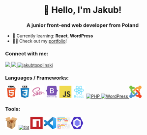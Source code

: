 <h1 align="center">👋 Hello, I'm Jakub!</h1>
<h3 align="center">A junior front-end web developer from Poland</h3>

- 🌱 Currently learning: **React**, **WordPress**
- 👨‍💻 Check out my [portfolio](https://kubikill.github.io/)!

### Connect with me:

<a href="mailto:topolinskijakub5@gmail.com" target="_blank">
  <img src="https://img.shields.io/badge/-e--mail-EA4335?logo=gmail&style=for-the-badge&logoColor=white&logoWidth=16" />
</a>
<a href="https://linkedin.com/in/jakub-topolinski">
  <img src="https://img.shields.io/badge/LinkedIn-0077B5?style=for-the-badge&logo=linkedin&logoColor=white" />
</a>
<a href="https://twitter.com/jakubtopolinski">
  <img src="https://img.shields.io/twitter/follow/jakubtopolinski?color=1DA1F2&logo=twitter&style=for-the-badge" alt="jakubtopolinski" />
</a>

### Languages / Frameworks:

<a href="https://www.w3.org/html/" target="_blank"><img src="https://raw.githubusercontent.com/devicons/devicon/master/icons/html5/html5-original-wordmark.svg" alt="HTML5" width="40" height="40"/></a>
<a href="https://www.w3schools.com/css/" target="_blank"><img src="https://raw.githubusercontent.com/devicons/devicon/master/icons/css3/css3-original-wordmark.svg" alt="CSS3" width="40" height="40"/></a>
<a href="https://sass-lang.com" target="_blank"><img src="https://raw.githubusercontent.com/devicons/devicon/master/icons/sass/sass-original.svg" alt="Sass" width="40" height="40"/></a>
<a href="https://getbootstrap.com" target="_blank"><img src="https://raw.githubusercontent.com/devicons/devicon/master/icons/bootstrap/bootstrap-plain-wordmark.svg" alt="Bootstrap" width="40" height="40"/></a>
<a href="https://developer.mozilla.org/en-US/docs/Web/JavaScript" target="_blank"><img src="https://raw.githubusercontent.com/devicons/devicon/master/icons/javascript/javascript-original.svg" alt="JavaScript" width="40" height="40"/></a>
<a href="https://reactjs.org/" target="_blank"><img src="https://raw.githubusercontent.com/devicons/devicon/master/icons/react/react-original-wordmark.svg" alt="React" width="40" height="40"/></a>
<a href="https://www.php.net/" target="_blank"><img src="https://cdn.jsdelivr.net/gh/devicons/devicon/icons/php/php-plain.svg" alt="PHP" width="40" height="40" />
</a>
<a href="https://wordpress.org/" target="_blank"><img src="https://cdn.jsdelivr.net/gh/devicons/devicon/icons/wordpress/wordpress-plain.svg" alt="WordPress" width="40" height="40" />
</a>
<a href="https://www.joomla.org/" target="_blank"><img src="https://raw.githubusercontent.com/kubikill/kubikill/main/images/joomla.svg" alt="Joomla" width="40" height="40" />
</a>


### Tools:

<a href="https://parceljs.org/" target="_blank"><img src="https://raw.githubusercontent.com/kubikill/kubikill/main/images/parcel.svg" alt="Parcel" width="40" height="40"/></a>
<a href="https://git-scm.com/" target="_blank"><img src="https://www.vectorlogo.zone/logos/git-scm/git-scm-icon.svg" alt="Git" width="40" height="40" /></a>
<a href="https://www.npmjs.com/" target="_blank"><img src="https://raw.githubusercontent.com/kubikill/kubikill/main/images/npm.svg" alt="NPM" width="40" height="40"/></a>
<a href="https://code.visualstudio.com/" target="_blank"><img src="https://raw.githubusercontent.com/kubikill/kubikill/main/images/vscode.svg" alt="Visual Studio Code" width="40" height="40"/></a>
<a href="https://prettier.io/" target="_blank"><img src="https://raw.githubusercontent.com/kubikill/kubikill/main/images/prettier.svg" alt="Prettier" width="40" height="40"/></a>
<a href="https://eslint.org/" target="_blank"><img src="https://raw.githubusercontent.com/kubikill/kubikill/main/images/eslint.svg" alt="ESLint" width="40" height="40"/></a>
